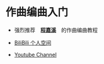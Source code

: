 # 作曲编曲入门

- 强烈推荐　**<u>程嘉溪</u>**　的作曲编曲教程

- [BiliBili 个人空间](https://space.bilibili.com/364738464/channel/series)
- [Youtube Channel](https://www.youtube.com/@ChengJiaXi/playlists)

